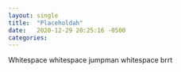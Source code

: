 ```yaml
---
layout: single
title:  "Placeholdah"
date:   2020-12-29 20:25:16 -0500
categories: 
---
```


Whitespace whitespace jumpman whitespace brrt